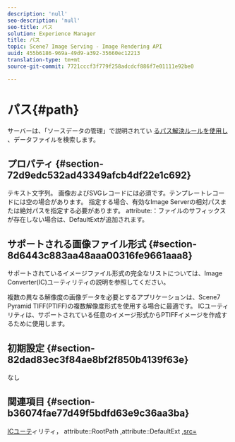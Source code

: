 ```yaml
---
description: 'null'
seo-description: 'null'
seo-title: パス
solution: Experience Manager
title: パス
topic: Scene7 Image Serving - Image Rendering API
uuid: 455b6186-969a-49d9-a392-35660ec12213
translation-type: tm+mt
source-git-commit: 7721cccf3f779f258adcdcf886f7e01111e92be0

---
```



# パス{#path}

サーバーは、「ソースデータの管理」で説明されてい [るパス解決ルールを使用し](../../../../../../is-api/image-serving-api-ref/c-configuration-and-administration/c-configuration-and-administration.md#concept-1ec4d9f0e58a430cae045761f1ff9173) 、データファイルを検索します。

## プロパティ {#section-72d9edc532ad43349afcb4df22e1c692}

テキスト文字列。 画像およびSVGレコードには必須です。テンプレートレコードには空の場合があります。 指定する場合、有効なImage Serverの相対パスまたは絶対パスを指定する必要があります。 attribute:：ファイルのサフィックスが存在しない場合は、DefaultExtが追加されます。

## サポートされる画像ファイル形式 {#section-8d6443c883aa48aaa00316fe9661aaa8}

サポートされているイメージファイル形式の完全なリストについては、Image Converter(IC)ユーティリティの説明を参照してください。

複数の異なる解像度の画像データを必要とするアプリケーションは、Scene7 Pyramid TIFF(PTIFF)の複数解像度形式を使用する場合に最適です。 ICユーティリティは、サポートされている任意のイメージ形式からPTIFFイメージを作成するために使用します。

## 初期設定 {#section-82dad83ec3f84ae8bf2f850b4139f63e}

なし

## 関連項目 {#section-b36074fae77d49f5bdfd63e9c36aa3ba}

[ICユーテ](../../../../../../is-api/is-utils/utilities/r-ic.md#reference-de9f43c63a8f48f1a755ff1760af8b7b)ィリティ， attribute::RootPath [,](../../../../../../is-api/image-catalog/image-serving-api-ref/c-image-catalog-reference/c-attributes-reference/r-rootpath.md#reference-17d57e5967be403b8408fa7214017494)attribute::DefaultExt [,](../../../../../../is-api/image-catalog/image-serving-api-ref/c-image-catalog-reference/c-attributes-reference/r-defaultext.md#reference-1b96c71a253049ddaeae09892d3484a0)[src=](../../../../../../is-api/http-ref/image-serving-api-ref/c-http-protocol-reference/c-command-reference/r-src.md#reference-f6506637778c4c69bf106a7924a91ab1)
